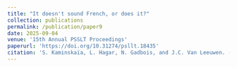 ```yaml
---
title: "It doesn't sound French, or does it?"
collection: publications
permalink: /publication/paper9
date: 2025-09-04
venue: '15th Annual PSSLT Proceedings'
paperurl: 'https://doi.org/10.31274/psllt.18435'
citation: 'S. Kaminskaïa, L. Hagar, N. Gadbois, and J.C. Van Leeuwen. (2025). It doesnt sound French, or does it? <i>15th Annual PSSLT Proceedings</i>, 1-11.'
---
```


